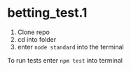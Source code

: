 # betting_test.1

1. Clone repo
2. cd into folder
3. enter `node standard` into the terminal

To run tests enter `npm test` into terminal
